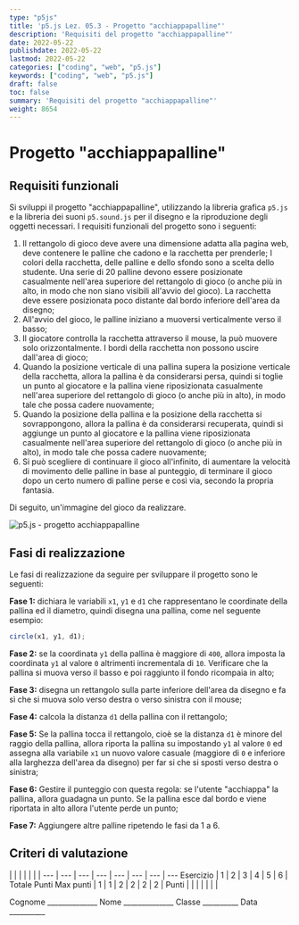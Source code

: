 ```yaml
---
type: "p5js"
title: 'p5.js Lez. 05.3 - Progetto "acchiappapalline"'
description: 'Requisiti del progetto "acchiappapalline"'
date: 2022-05-22
publishdate: 2022-05-22
lastmod: 2022-05-22
categories: ["coding", "web", "p5.js"]
keywords: ["coding", "web", "p5.js"]
draft: false
toc: false
summary: 'Requisiti del progetto "acchiappapalline"'
weight: 8654
---
```


# Progetto "acchiappapalline"

## Requisiti funzionali

Si sviluppi il progetto "acchiappapalline", utilizzando la libreria grafica ``p5.js`` e la libreria dei suoni ``p5.sound.js`` per il disegno e la riproduzione degli oggetti necessari. I requisiti funzionali del progetto sono i seguenti:

1. Il rettangolo di gioco deve avere una dimensione adatta alla pagina web, deve contenere le palline che cadono e la racchetta per prenderle; I colori della racchetta, delle palline e dello sfondo sono a scelta dello studente. Una serie di 20 palline devono essere posizionate casualmente nell'area superiore del rettangolo di gioco (o anche più in alto, in modo che non siano visibili all'avvio del gioco). La racchetta deve essere posizionata poco distante dal bordo inferiore dell'area da disegno;
2. All'avvio del gioco, le palline iniziano a muoversi verticalmente verso il basso;
3. Il giocatore controlla la racchetta attraverso il mouse, la può muovere solo orizzontalmente. I bordi della racchetta non possono uscire dall'area di gioco;
4. Quando la posizione verticale di una pallina supera la posizione verticale della racchetta, allora la pallina è da considerarsi persa, quindi si toglie un punto al giocatore e la pallina viene riposizionata casualmente nell'area superiore del rettangolo di gioco (o anche più in alto), in modo tale che possa cadere nuovamente;
5. Quando la posizione della pallina e la posizione della racchetta si sovrappongono, allora la pallina è da considerarsi recuperata, quindi si aggiunge un punto al giocatore e la pallina viene riposizionata casualmente nell'area superiore del rettangolo di gioco (o anche più in alto), in modo tale che possa cadere nuovamente;
6. Si può scegliere di continuare il gioco all'infinito, di aumentare la velocità di movimento delle palline in base al punteggio, di terminare il gioco dopo un certo numero di palline perse e così via, secondo la propria fantasia.

Di seguito, un'immagine del gioco da realizzare.

![p5.js - progetto acchiappapalline](/static/coding/web/p5js/colors_and_styles_exe_acchiappapalline_01.png "p5.js - progetto acchiappapalline")

## Fasi di realizzazione

Le fasi di realizzazione da seguire per sviluppare il progetto sono le seguenti:

**Fase 1:** dichiara le variabili ``x1``, ``y1`` e ``d1`` che rappresentano le coordinate della pallina ed il diametro, quindi disegna una pallina, come nel seguente esempio:

```javascript
circle(x1, y1, d1);
```

**Fase 2:** se la coordinata ``y1`` della pallina è maggiore di ``400``, allora imposta la coordinata ``y1`` al valore ``0`` altrimenti incrementala di ``10``. Verificare che la pallina si muova verso il basso e poi raggiunto il fondo ricompaia in alto;

**Fase 3:** disegna un rettangolo sulla parte inferiore dell'area da disegno e fa sì che si muova solo verso destra o verso sinistra con il mouse;

**Fase 4:** calcola la distanza ``d1`` della pallina con il rettangolo;

**Fase 5:** Se la pallina tocca il rettangolo, cioè se la distanza ``d1`` è minore del raggio della pallina, allora riporta la pallina su impostando ``y1`` al valore ``0`` ed assegna alla variabile ``x1`` un nuovo valore casuale (maggiore di ``0`` e inferiore alla larghezza dell'area da disegno) per far si che si sposti verso destra o sinistra;

**Fase 6:** Gestire il punteggio con questa regola: se l'utente "acchiappa" la pallina, allora guadagna un punto. Se la pallina esce dal bordo e viene riportata in alto allora l'utente perde un punto;

**Fase 7:** Aggiungere altre palline ripetendo le fasi da 1 a 6.

## Criteri di valutazione

<!-- markdownlint-disable MD009 MD036 -->

 |              |     |     |     |     |     |
---       | --- | --- | --- | --- | --- | --- | ---
Esercizio |  1  |  2  |  3  |  4  |  5  |  6  | Totale Punti
Max punti |  1  |  1  |  2  |  2  |  2  |  2  |
Punti     |     |     |     |     |     |     |

Cognome ______________
Nome ______________
Classe __________
Data __________

<!-- markdownlint-enable MD009 MD036 -->
